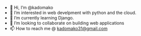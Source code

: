 - 👋 Hi, I’m @kadomako
- 👀 I’m interested in web develpment with python and the cloud.
- 🌱 I’m currently learning Django.
- 💞️ I’m looking to collaborate on building web applications
- 📫 How to reach me @ kadomako31@gmail.com

<!---
kadomako/kadomako is a ✨ special ✨ repository because its `README.md` (this file) appears on your GitHub profile.
You can click the Preview link to take a look at your changes.
--->
